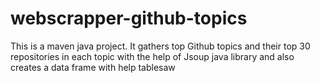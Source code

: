 # webscrapper-github-topics
This is a maven java project. It gathers top Github topics and their top 30 repositories in each topic with the help of Jsoup java library and also creates a data frame with help tablesaw 
